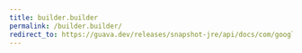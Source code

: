 ```yaml
---
title: builder.builder
permalink: /builder.builder/
redirect_to: https://guava.dev/releases/snapshot-jre/api/docs/com/google/common/collect/ImmutableMap.Builder.html#Builder--
---
```

